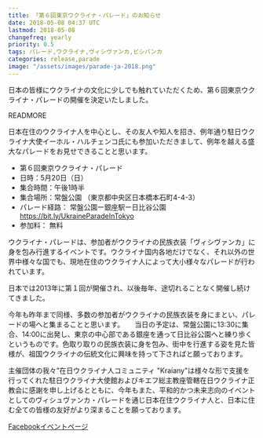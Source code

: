 ```yaml
---
title: 「第６回東京ウクライナ・パレード」のお知らせ
date: 2018-05-08 04:37 UTC
lastmod: 2018-05-08
changefreq: yearly
priority: 0.5
tags: パレード,ウクライナ,ヴィシヴァンカ,ビシバンカ
categories: release,parade
image: "/assets/images/parade-ja-2018.png"
---
```


日本の皆様にウクライナの文化に少しでも触れていただくため、第６回東京ウクライナ・パレードの開催を決定いたしました。

READMORE

日本在住のウクライナ人を中心とし、その友人や知人を招き、例年通り駐日ウクライナ大使イーホル・ハルチェンコ氏にも参加いただきまして、例年を越える盛大なパレードをお見せできることと思います。

- 第６回東京ウクライナ・パレード
- 日時：5月20日（日）
- 集合時間：午後1時半
- 集合場所：常盤公園 （東京都中央区日本橋本石町4-4-3）
- パレード経路： 常盤公園ー銀座駅ー日比谷公園  <a target="_blank" href="https://bit.ly/UkraineParadeInTokyo">https://bit.ly/UkraineParadeInTokyo</a>
- 参加料： 無料

ウクライナ・パレードは、参加者がウクライナの民族衣装「ヴィシヴァンカ」に身を包み行進するイベントです。ウクライナ国内各地だけでなく、それ以外の世界中様々な国でも、現地在住のウクライナ人によって大小様々なパレードが行われています。　

日本では2013年に第１回が開催され、以後毎年、途切れることなく開催し続けてきました。

今年も昨年まで同様、多数の参加者がウクライナの民族衣装を身にまとい、パレードの場へと集まることと思います。
　
当日の予定は、常盤公園に13:30に集合、14:00に出発し、東京の中心部である銀座を通って日比谷公園へと練り歩くというものです。色取り取りの民族衣装に身を包み、街中を行進する姿を見た皆様が、祖国ウクライナの伝統文化に興味を持って下さればと願っております。

主催団体の我々”在日ウクライナ人コミュニティ "Kraiany"は様々な形で支援を行ってくれた駐日ウクライナ大使館およびキエフ総主教座管轄在日ウクライナ正教会に感謝を申し上げるとともに、今年もまた、平和的かつ未来志向のイベントとしてのヴィシュヴァンカ・パレードを通じ日本在住ウクライナ人と、日本に住む全ての皆様の友好がより深まることを願っております。

<a href="https://www.facebook.com/events/160824581296953/" target="_blank">Facebookイベントページ</a>
